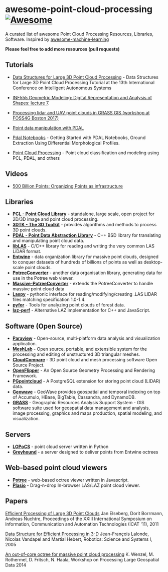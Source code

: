 # awesome-point-cloud-processing [![Awesome](https://awesome.re/badge.svg)](https://awesome.re)

A curated list of awesome Point Cloud Processing Resources, Libraries, Software. Inspired by [awesome-machine-learning](https://github.com/josephmisiti/awesome-machine-learning)

**Please feel free to add more resources (pull requests)**


## Tutorials

- [Data Structures for Large 3D Point Cloud Processing](http://www7.informatik.uni-wuerzburg.de/mitarbeiter/nuechter/tutorial2014) - Data Structures for Large 3D Point Cloud Processing Tutorial at the 13th International Conference on Intelligent Autonomous Systems

- [INF555 Geometric Modeling: Digital Representation and Analysis of Shapes: lecture 7](http://www.enseignement.polytechnique.fr/informatique/INF555/Slides/lecture7.pdf).

- [Processing lidar and UAV point clouds in GRASS GIS (workshop at FOSS4G Boston 2017)](https://grasswiki.osgeo.org/wiki/Processing_lidar_and_UAV_point_clouds_in_GRASS_GIS_(workshop_at_FOSS4G_Boston_2017))

- [Point data manipulation with PDAL](http://nbviewer.jupyter.org/github/adamsteer/nci-notebooks/blob/master/data_days2016/PDAL%20on%20the%20VDI.ipynb)

- [Pdal Notebooks](https://github.com/chambbj/pdal-notebook/blob/master/notebooks) - Getting Started with PDAL Notebooks, Ground Extraction Using Differential Morphological Profiles.
- [Point Cloud Processing](https://github.com/rockestate/point-cloud-processing) - Point cloud classification and modeling using PCL, PDAL, and others

## Videos
- [500 Billion Points: Organizing Points as infrastructure](http://ftp5.gwdg.de/pub/misc/openstreetmap/FOSS4G-2016/foss4g-2016-1204-500_billion_points_organizing_point_clouds_as_infrastructure-hd.mp4)

## Libraries

- [**PCL - Point Cloud Library**](http://pointclouds.org/) - standalone, large scale, open project for 2D/3D image and point cloud processing.
- [**3DTK - The 3D Toolkit**](http://slam6d.sourceforge.net/) - provides algorithms and methods to process 3D point clouds.
- [**PDAL - Point Data Abstraction Library**](http://www.pdal.io/) - C++ BSD library for translating and manipulating point cloud data.
- [**libLAS**](http://www.liblas.org/) - C/C++ library for reading and writing the very common LAS LiDAR format.
- [**Entwine**](https://github.com/connormanning/entwine/) - data organization library for massive point clouds, designed to conquer datasets of hundreds of billions of points as well as desktop-scale point clouds.
- [**PotreeConverter**](https://github.com/potree/PotreeConverter) - another data organisation library, generating data for use in the Potree web viewer.
- [**Massive-PotreeConverter**](https://github.com/NLeSC/Massive-PotreeConverter) - extends the PotreeConverter to handle massive point cloud data
- [**Laspy**](https://github.com/laspy/laspy) - pythonic interface for reading/modifying/creating .LAS LIDAR files matching specification 1.0-1.4.
- [**pyfor**](https://github.com/brycefrank/pyfor) - Tools for analyzing point clouds of forest data.
- [**laz-perf**](https://github.com/hobu/laz-perf) - Alternative LAZ implementation for C++ and JavaScript.

## Software (Open Source)

- [**Paraview**](http://www.paraview.org/) - Open-source, multi-platform data analysis and visualization application.
- [**MeshLab**](http://meshlab.sourceforge.net/) - Open source, portable, and extensible system for the processing and editing of unstructured 3D triangular meshes.
- [**CloudCompare**](http://www.danielgm.net/cc/) - 3D point cloud and mesh processing software
Open Source Project.
- [**OpenFlipper**](http://www.openflipper.org/) - An Open Source Geometry Processing and Rendering Framework.
- [**PGpointcloud**](https://github.com/pgpointcloud/pointcloud) - A PostgreSQL extension for storing point cloud (LIDAR) data.
- [**Geowave**](https://github.com/locationtech/geowave) - GeoWave provides geospatial and temporal indexing on top of Accumulo, HBase, BigTable, Cassandra, and DynamoDB.
- [**GRASS**](https://grass.osgeo.org/) - Geographic Resources Analysis Support System - GIS software suite used for geospatial data management and analysis, image processing, graphics and maps production, spatial modeling, and visualization.

## Servers

- [**LOPoCS**](https://oslandia.github.io/lopocs/) - point cloud server written in Python
- [**Greyhound**](https://github.com/hobu/greyhound) - a server designed to deliver points from Entwine octrees

## Web-based point cloud viewers

- [**Potree**](https://github.com/potree/potree) - web-based octree viewer written in Javascript.
- [**Plasio**](https://github.com/verma/plasio) - Drag-n-drop In-browser LAS/LAZ point cloud viewer.

## Papers

[Efficient Processing of Large 3D Point Clouds](https://www.researchgate.net/publication/233792575_Efficient_Processing_of_Large_3D_Point_Clouds) Jan Elseberg, Dorit Borrmann, Andreas N̈uchtre, Proceedings of the XXIII International Symposium on Information, Communication and Automation Technologies (ICAT '11), 2011

[Data Structure for Efficient Processing in 3-D](http://www.roboticsproceedings.org/rss01/p48.pdf) Jean-François Lalonde, Nicolas Vandapel and Martial Hebert, Robotics: Science and Systems I, 2005

[An out-of-core octree for massive point cloud processing](http://rs.tudelft.nl/~rlindenbergh/workshop/WenzelIQmulus.pdf) K. Wenzel, M. Rothermel, D. Fritsch, N. Haala, Workshop on Processing Large Geospatial Data 2014
